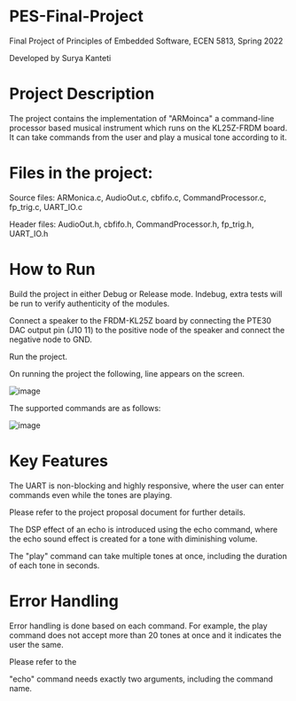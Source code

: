 # PES-Final-Project

Final Project of Principles of Embedded Software, ECEN 5813, Spring 2022

Developed by Surya Kanteti

# Project Description
The project contains the implementation of "ARMoinca" a command-line processor based musical instrument which runs on the KL25Z-FRDM board. It can take commands from the user and play a musical tone according to it.

# Files in the project:
Source files: ARMonica.c, AudioOut.c, cbfifo.c, CommandProcessor.c, fp_trig.c, UART_IO.c

Header files: AudioOut.h, cbfifo.h, CommandProcessor.h, fp_trig.h, UART_IO.h

# How to Run

Build the project in either Debug or Release mode. Indebug, extra tests will be run to verify authenticity of the modules.

Connect a speaker to the FRDM-KL25Z board by connecting the PTE30 DAC output pin (J10 11) to the positive node of the speaker and connect the negative node to GND.

Run the project.

On running the project the following, line appears on the screen.

![image](https://user-images.githubusercontent.com/81984166/166408324-7e3a9f34-e9d4-4146-9be3-1530b3ad1599.png)

The supported commands are as follows:

![image](https://user-images.githubusercontent.com/81984166/166408369-b79f30d2-29a6-4296-becf-88922a018938.png)

# Key Features

The UART is non-blocking and highly responsive, where the user can enter commands even while the tones are playing.


Please refer to the project proposal document for further details.

The DSP effect of an echo is introduced using the echo command, where the echo sound effect is created for a tone with diminishing volume.

The "play" command can take multiple tones at once, including the duration of each tone in seconds.

# Error Handling

Error handling is done based on each command. For example, the play command does not accept more than 20 tones at once and it indicates the user the same.

Please refer to the 

"echo" command needs exactly two arguments, including the command name.

